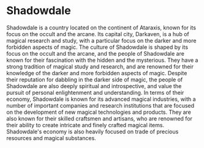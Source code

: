# Shadowdale

Shadowdale is a country located on the continent of Ataraxis, known for its focus on the occult and the arcane. Its capital city, Darkaven, is a hub of magical research and study, with a particular focus on the darker and more forbidden aspects of magic. The culture of Shadowdale is shaped by its focus on the occult and the arcane, and the people of Shadowdale are known for their fascination with the hidden and the mysterious. They have a strong tradition of magical study and research, and are renowned for their knowledge of the darker and more forbidden aspects of magic. Despite their reputation for dabbling in the darker side of magic, the people of Shadowdale are also deeply spiritual and introspective, and value the pursuit of personal enlightenment and understanding. In terms of their economy, Shadowdale is known for its advanced magical industries, with a number of important companies and research institutions that are focused on the development of new magical technologies and products. They are also known for their skilled craftsmen and artisans, who are renowned for their ability to create intricate and finely crafted magical items. Shadowdale's economy is also heavily focused on trade of precious resources and magical substances.